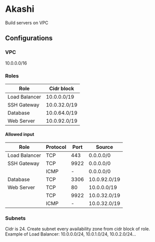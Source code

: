 # Akashi
Build servers on VPC

## Configurations
### VPC
10.0.0.0/16

### Roles
|Role|Cidr block
|---|---|
|Load Balancer|10.0.0.0/19|
|SSH Gateway|10.0.32.0/19|
|Database|10.0.64.0/19|
|Web Server|10.0.92.0/19|

#### Allowed input
|Role|Protocol|Port|Source|
|---|---|---|---|
|Load Balancer|TCP|443|0.0.0.0/0|
|SSH Gateway|TCP|9922|0.0.0.0/0|
||ICMP|-|0.0.0.0/0|
|Database|TCP|3306|10.0.92.0/19|
|Web Server|TCP|80|10.0.0.0/19|
||TCP|9922|10.0.32.0/19|
||ICMP|-|10.0.32.0/19|

### Subnets
Cidr is 24. Create subnet every availability zone from cidr block of role.  
Example of Load Balancer: 10.0.0.0/24, 10.0.1.0/24, 10.0.2.0/24...
